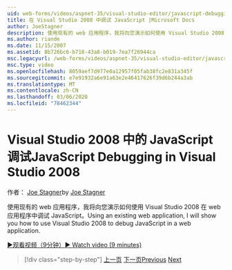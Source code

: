 ```yaml
---
uid: web-forms/videos/aspnet-35/visual-studio-editor/javascript-debugging-in-visual-studio-2008
title: 在 Visual Studio 2008 中调试 JavaScript |Microsoft Docs
author: JoeStagner
description: 使用现有的 web 应用程序，我将向您演示如何使用 Visual Studio 2008 在 web 应用程序中调试 JavaScript。
ms.author: riande
ms.date: 11/15/2007
ms.assetid: 8b726bc6-b718-43a8-b019-7ea7f26944ca
msc.legacyurl: /web-forms/videos/aspnet-35/visual-studio-editor/javascript-debugging-in-visual-studio-2008
msc.type: video
ms.openlocfilehash: 8059aef7d977e0a12957f05fab38fc2e831a345f
ms.sourcegitcommit: e7e91932a6e91a63e2e46417626f39d6b244a3ab
ms.translationtype: MT
ms.contentlocale: zh-CN
ms.lasthandoff: 03/06/2020
ms.locfileid: "78462344"
---
```

# <a name="javascript-debugging-in-visual-studio-2008"></a><span data-ttu-id="702f6-103">Visual Studio 2008 中的 JavaScript 调试</span><span class="sxs-lookup"><span data-stu-id="702f6-103">JavaScript Debugging in Visual Studio 2008</span></span>

<span data-ttu-id="702f6-104">作者： [Joe Stagner](https://github.com/JoeStagner)</span><span class="sxs-lookup"><span data-stu-id="702f6-104">by [Joe Stagner](https://github.com/JoeStagner)</span></span>

<span data-ttu-id="702f6-105">使用现有的 web 应用程序，我将向您演示如何使用 Visual Studio 2008 在 web 应用程序中调试 JavaScript。</span><span class="sxs-lookup"><span data-stu-id="702f6-105">Using an existing web application, I will show you how to use Visual Studio 2008 to debug JavaScript in a web application.</span></span>

[<span data-ttu-id="702f6-106">&#9654;观看视频（9分钟）</span><span class="sxs-lookup"><span data-stu-id="702f6-106">&#9654; Watch video (9 minutes)</span></span>](https://channel9.msdn.com/Blogs/ASP-NET-Site-Videos/javascript-debugging-in-visual-studio-2008)

> [!div class="step-by-step"]
> <span data-ttu-id="702f6-107">[上一页](javascript-intellisense-support-in-visual-studio-2008.md)
> [下一页](multi-targeting-support-in-visual-studio-2008.md)</span><span class="sxs-lookup"><span data-stu-id="702f6-107">[Previous](javascript-intellisense-support-in-visual-studio-2008.md)
[Next](multi-targeting-support-in-visual-studio-2008.md)</span></span>
